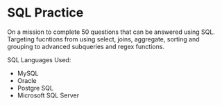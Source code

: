 # SQL Practice

On a mission to complete 50 questions that can be answered using SQL. Targeting fucntions from using select, joins, aggregate, sorting and grouping to advanced subqueries and regex functions.

SQL Languages Used:
- MySQL
- Oracle
- Postgre SQL
- Microsoft SQL Server
